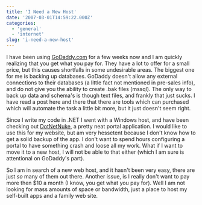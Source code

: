 ```yaml
---
title: 'I Need a New Host'
date: '2007-03-01T14:59:22.000Z'
categories:
  - 'general'
  - 'internet'
slug: 'i-need-a-new-host'
---
```


I have been using [GoDaddy.com](http://www.godaddy.com) for a few weeks now and I am quickly realizing that you get what you pay for. They have a lot to offer for a small price, but this causes shortfalls in some undesirable areas. The biggest one for me is backing up databases. GoDaddy doesn't allow any external connections to their databases (a little fact not mentioned in pre-sales info), and do not give you the ability to create .bak files (mssql). The only way to back up data and schema's is though text files, and frankly that just sucks. I have read a post here and there that there are tools which can purchased which will automate the task a little bit more, but it just doesn't seem right.

Since I write my code in .NET I went with a Windows host, and have been checking out [DotNetNuke](http://www.dotnetnuke.com), a pretty neat portal application. I would like to use this for my website, but am very hessetent because I don't know how to get a solid backup of the app. I don't want to spend hours configuring a portal to have something crash and loose all my work. What if I want to move it to a new host, I will not be able to that either (which I am sure is attentional on GoDaddy's part).

So I am in search of a new web host, and it hasn't been very easy, there are just _so_ many of them out there. Another issue, is I really don't want to pay more then $10 a month (I know, you get what you pay for). Well I am not looking for mass amounts of space or bandwidth, just a place to host my self-built apps and a family web site.
